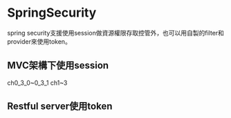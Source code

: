 # SpringSecurity
spring security支援使用session做資源權限存取控管外，也可以用自製的filter和provider來使用token。

## MVC架構下使用session
ch0_3_0~0_3_1
ch1~3

## Restful server使用token